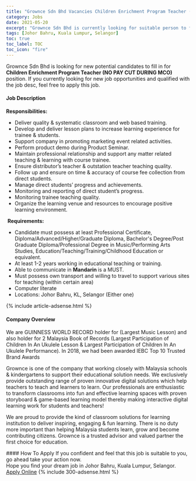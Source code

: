 ```yaml
---
title: "Grownce Sdn Bhd Vacancies Children Enrichment Program Teacher (NO PAY CUT DURING MCO)" 
category: Jobs 
date: 2021-05-20 
excerpt: "Grownce Sdn Bhd is currently looking for suitable person to fill in the Children Enrichment Program Teacher (NO PAY CUT DURING MCO) which based in Johor Bahru, Kuala Lumpur, Selangor" 
tags: [Johor Bahru, Kuala Lumpur, Selangor] 
toc: true 
toc_label: TOC 
toc_icon: "fire" 
--- 
```


<p>Grownce Sdn Bhd is looking for new potential candidates to fill in for <b>Children Enrichment Program Teacher (NO PAY CUT DURING MCO)</b> position. If you currently looking for new job opportunities and qualified with the job desc, feel free to apply this job.
</p><div><div><h4>Job Description</h4></div><div><div><span><div><p><strong>Responsibilities:</strong></p><ul><li>Deliver quality &amp; systematic&#160;classroom and web based training.&#160;</li><li>Develop and deliver lesson plans to increase learning experience for trainee &amp; students.</li><li>Support company in&#160;promoting marketing event related activities.</li><li>Perform product demo during Product Seminar.</li><li>Maintain professional relationship and support any matter related teaching &amp; learning with course trainee.</li><li>Ensure distributor&#8217;s teacher &amp; outstation teacher teaching quality.</li><li>Follow up and ensure on time &amp; accuracy of course&#160;fee collection from direct students.</li><li>Manage direct students&#8217; progress and achievements.</li><li>Monitoring and reporting of direct student&#8217;s progress.</li><li>Monitoring trainee teaching quality.</li><li>Organize the learning venue and resources to encourage positive learning environment.</li></ul><p>&#160;<strong>Requirements:</strong></p><ul><li>Candidate must possess at least Professional Certificate, Diploma/Advanced/Higher/Graduate Diploma, Bachelor's Degree/Post Graduate Diploma/Professional Degree in Music/Performing Arts Studies, Education/Teaching/Training/Childhood Education&#160;or equivalent.</li><li>At least 1-2 years working in educational teaching or training.</li><li>Able to communicate in&#160;<strong>Mandarin </strong>is a MUST.</li><li>Must possess own transport and willing to travel to support various sites for teaching (within certain area)</li><li>Computer literate</li><li>Locations: Johor Bahru, KL, Selangor (Either one)</li></ul></div></span></div></div></div> 
{% include article-adsense.html %} 
<div><div><h4>Company Overview</h4></div><div><div><span><div><p>We are&#160;GUINNESS WORLD RECORD&#160;holder for (Largest Music Lesson) and also&#160;holder for 2 Malaysia Book of Records&#160;(Largest Participation of Children In An Ukulele Lesson &amp;&#160;Largest Participation of Children In An Ukulele Performance). In 2018, we had been awarded IEBC Top 10 Trusted Brand Awards</p><p>Grownce is one of the company that working closely with Malaysia schools &amp; kindergartens to support their educational solution needs. We exclusively provide outstanding range of proven innovative digital solutions which help teachers to teach and learners to learn. Our professionals are enthusiastic to transform classrooms into fun and effective learning spaces with proven storyboard &amp; game-based learning model thereby making interactive digital learning work for students and teachers!</p><p>We are proud to provide the kind of classroom solutions for learning institution to deliver inspiring, engaging &amp; fun learning.&#160;There is no duty more important than helping Malaysia students learn, grow and become contributing citizens. Grownce is a trusted advisor and valued partner the first choice for education.</p></div></span></div></div></div> 
#### How To Apply 
If you confident and feel that this job is suitable to you, go ahead take your action now. <br/> 
Hope you find your dream job in Johor Bahru, Kuala Lumpur, Selangor. <br/> 
<a href="https://www.jobstreet.com.my/en/job/children-enrichment-program-teacher-no-pay-cut-during-mco-4571704?jobId=jobstreet-my-job-4571704&" class="btn btn--info" target="_blank" rel="nofollow noopenner">Apply Online</a> 
{% include 300-adsense.html %} 